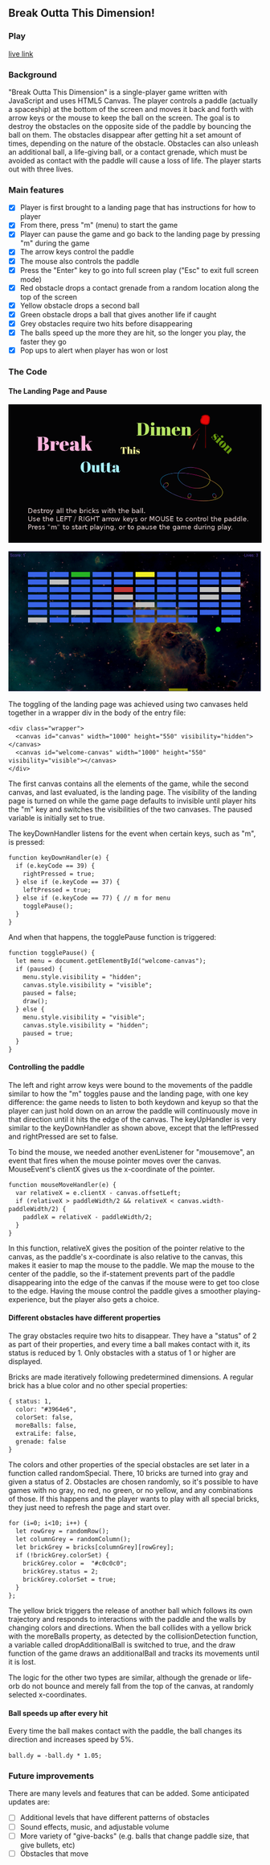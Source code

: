 ## Break Outta This Dimension!

### Play
[live link]('https://zlindacz.github.io/BreakOuttaThisDimension/')

### Background

"Break Outta This Dimension" is a single-player game written with JavaScript and uses HTML5 Canvas. The player controls a paddle (actually a spaceship) at the bottom of the screen and moves it back and forth with arrow keys or the mouse to keep the ball on the screen. The goal is to destroy the obstacles on the opposite side of the paddle by bouncing the ball on them. The obstacles disappear after getting hit a set amount of times, depending on the nature of the obstacle. Obstacles can also unleash an additional ball, a life-giving ball, or a contact grenade, which must be avoided as contact with the paddle will cause a loss of life. The player starts out with three lives.

### Main features
- [X] Player is first brought to a landing page that has instructions for how to player
- [X] From there, press "m" (menu) to start the game
- [X] Player can pause the game and go back to the landing page by pressing "m" during the game
- [X] The arrow keys control the paddle
- [X] The mouse also controls the paddle
- [X] Press the "Enter" key to go into full screen play ("Esc" to exit full screen mode)
- [X] Red obstacle drops a contact grenade from a random location along the top of the screen
- [X] Yellow obstacle drops a second ball
- [X] Green obstacle drops a ball that gives another life if caught
- [X] Grey obstacles require two hits before disappearing
- [X] The balls speed up the more they are hit, so the longer you play, the faster they go
- [X] Pop ups to alert when player has won or lost

### The Code

#### The Landing Page and Pause

![Landing Page](lib/docs/production_readme/landing.png)


![Landing Page](lib/docs/production_readme/first_game.png)

The toggling of the landing page was achieved using two canvases held together in a wrapper div in the body of the entry file:

```
<div class="wrapper">
  <canvas id="canvas" width="1000" height="550" visibility="hidden"></canvas>
  <canvas id="welcome-canvas" width="1000" height="550" visibility="visible"></canvas>
</div>
```
The first canvas contains all the elements of the game, while the second canvas, and last evaluated, is the landing page. The visibility of the landing page is turned on while the game page defaults to invisible until player hits the "m" key and switches the visibilities of the two canvases. The paused variable is initially set to true.

The keyDownHandler listens for the event when certain keys, such as "m", is pressed:
```
function keyDownHandler(e) {
  if (e.keyCode == 39) {
    rightPressed = true;
  } else if (e.keyCode == 37) {
    leftPressed = true;
  } else if (e.keyCode == 77) { // m for menu
    togglePause();
  }
}
```
And when that happens, the togglePause function is triggered:

```
function togglePause() {
  let menu = document.getElementById("welcome-canvas");
  if (paused) {
    menu.style.visibility = "hidden";
    canvas.style.visibility = "visible";
    paused = false;
    draw();
  } else {
    menu.style.visibility = "visible";
    canvas.style.visibility = "hidden";
    paused = true;
  }
}
```

#### Controlling the paddle

The left and right arrow keys were bound to the movements of the paddle similar to how the "m" toggles pause and the landing page, with one key difference: the game needs to listen to both keydown and keyup so that the player can just hold down on an arrow the paddle will continuously move in that direction until it hits the edge of the canvas. The keyUpHandler is very similar to the keyDownHandler as shown above, except that the leftPressed and rightPressed are set to false.

To bind the mouse, we needed another evenListener for "mousemove", an event that fires when the mouse pointer moves over the canvas. MouseEvent's clientX gives us the x-coordinate of the pointer.

```
function mouseMoveHandler(e) {
  var relativeX = e.clientX - canvas.offsetLeft;
  if (relativeX > paddleWidth/2 && relativeX < canvas.width-paddleWidth/2) {
    paddleX = relativeX - paddleWidth/2;
  }
}
```
In this function, relativeX gives the position of the pointer relative to the canvas, as the paddle's x-coordinate is also relative to the canvas, this makes it easier to map the mouse to the paddle. We map the mouse to the center of the paddle, so the if-statement prevents part of the paddle disappearing into the edge of the canvas if the mouse were to get too close to the edge. Having the mouse control the paddle gives a smoother playing-experience, but the player also gets a choice.

#### Different obstacles have different properties

The gray obstacles require two hits to disappear. They have a "status" of 2 as part of their properties, and every time a ball makes contact with it, its status is reduced by 1. Only obstacles with a status of 1 or higher are displayed.

Bricks are made iteratively following predetermined dimensions. A regular brick has a blue color and no other special properties:
```
{ status: 1,
  color: "#3964e6",
  colorSet: false,
  moreBalls: false,
  extraLife: false,
  grenade: false
}
```
The colors and other properties of the special obstacles are set later in a function called randomSpecial. There, 10 bricks are turned into gray and given a status of 2. Obstacles are chosen randomly, so it's possible to have games with no gray, no red, no green, or no yellow, and any combinations of those. If this happens and the player wants to play with all special bricks, they just need to refresh the page and start over.
```
for (i=0; i<10; i++) {
  let rowGrey = randomRow();
  let columnGrey = randomColumn();
  let brickGrey = bricks[columnGrey][rowGrey];
  if (!brickGrey.colorSet) {
    brickGrey.color =  "#c0c0c0";
    brickGrey.status = 2;
    brickGrey.colorSet = true;
  }
};
```

The yellow brick triggers the release of another ball which follows its own trajectory and responds to interactions with the paddle and the walls by changing colors and directions. When the ball collides with a yellow brick with the moreBalls property, as detected by the collisionDetection function, a variable called dropAdditionalBall is switched to true, and the draw function of the game draws an additionalBall and tracks its movements until it is lost.

The logic for the other two types are similar, although the grenade or life-orb do not bounce and merely fall from the top of the canvas, at randomly selected x-coordinates.

#### Ball speeds up after every hit

Every time the ball makes contact with the paddle, the ball changes its direction and increases speed by 5%.

` ball.dy = -ball.dy * 1.05; `

### Future improvements

There are many levels and features that can be added.  Some anticipated updates are:

- [ ] Additional levels that have different patterns of obstacles
- [ ] Sound effects, music, and adjustable volume
- [ ] More variety of "give-backs" (e.g. balls that change paddle size, that give bullets, etc)
- [ ] Obstacles that move

